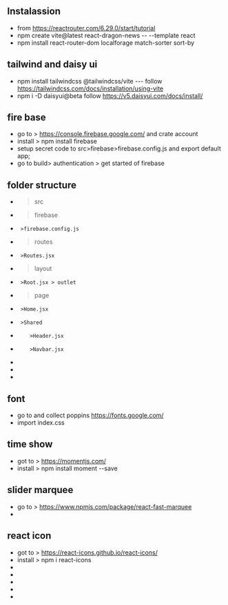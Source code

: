 <!-- # React + Vite

This template provides a minimal setup to get React working in Vite with HMR and some ESLint rules.

Currently, two official plugins are available:

- [@vitejs/plugin-react](https://github.com/vitejs/vite-plugin-react/blob/main/packages/plugin-react/README.md) uses [Babel](https://babeljs.io/) for Fast Refresh
- [@vitejs/plugin-react-swc](https://github.com/vitejs/vite-plugin-react-swc) uses [SWC](https://swc.rs/) for Fast Refresh -->

## Instalassion
* from https://reactrouter.com/6.29.0/start/tutorial
* npm create vite@latest react-dragon-news -- --template react
* npm install react-router-dom localforage match-sorter sort-by

## tailwind and daisy ui
* npm install tailwindcss @tailwindcss/vite --- follow https://tailwindcss.com/docs/installation/using-vite
* npm i -D daisyui@beta follow https://v5.daisyui.com/docs/install/

## fire base
* go to > https://console.firebase.google.com/ and crate account
* install > npm install firebase
* setup secret code to src>firebase>firebase.config.js and export default app;
* go to build> authentication > get started of firebase

## folder structure
* >src
*   >firebase
*      >firebase.config.js
*   >routes
*      >Routes.jsx
*   >layout
*      >Root.jsx > outlet
*   >page
*      >Home.jsx
*      >Shared
*         >Header.jsx
*         >Navbar.jsx
* 
* 
* 

## font
* go to and collect poppins https://fonts.google.com/
* import index.css

## time show 
* got to > https://momentjs.com/
* install > npm install moment --save

## slider marquee
* go to > https://www.npmjs.com/package/react-fast-marquee
* 

## react icon 
* got to > https://react-icons.github.io/react-icons/
* install > npm i react-icons
* 
* 
* 
* 
* 